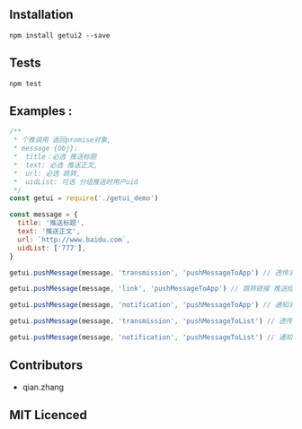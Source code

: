 ## Installation

`npm install getui2 --save`

## Tests

`npm test`

## Examples :

```js
/**
 * 个推调用 返回promise对象,
 * message {Obj}: 
 *  title：必选 推送标题
 *  text: 必选 推送正文,
 *  url: 必选 跳转, 
 *  uidList: 可选 分组推送时用户uid
 */
const getui = require('./getui_demo')

const message = {
  title: '推送标题',
  text: '推送正文',
  url: `http://www.baidu.com`,
  uidList: ['777'],
}

getui.pushMessage(message, 'transmission', 'pushMessageToApp') // 透传消息 推送给所有 

getui.pushMessage(message, 'link', 'pushMessageToApp') // 跳转链接 推送给所有

getui.pushMessage(message, 'notification', 'pushMessageToApp') // 通知消息 推送给APP所有用户

getui.pushMessage(message, 'transmission', 'pushMessageToList') // 透传消息 推送给分组 需要设置别名

getui.pushMessage(message, 'notification', 'pushMessageToList') // 通知消息 推送给分组 需要设置别名

```

## Contributors

 - qian.zhang

## MIT Licenced

